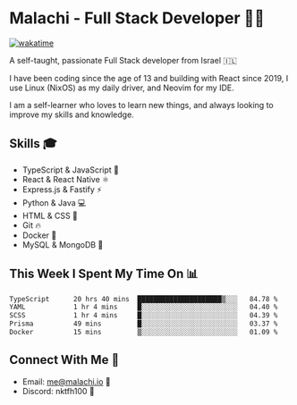 # Malachi - Full Stack Developer 🚀🔥
[![wakatime](https://wakatime.com/badge/user/112ec769-e669-4b78-a46f-cf4343930741.svg)](https://wakatime.com/@112ec769-e669-4b78-a46f-cf4343930741)

A self-taught, passionate Full Stack developer from Israel 🇮🇱

I have been coding since the age of 13 and building with React since 2019, I use Linux (NixOS) as my daily driver, and Neovim for my IDE.

I am a self-learner who loves to learn new things, and always looking to improve my skills and knowledge.

## Skills 🎓
- TypeScript & JavaScript 💎
- React & React Native ⚛️
- Express.js & Fastify ⚡️
- Python & Java 💻
- HTML & CSS 🎨
- Git 🔥
- Docker 🐳
- MySQL & MongoDB 💾

## This Week I Spent My Time On 📊
<!--START_SECTION:waka-->

```txt
TypeScript      20 hrs 40 mins  █████████████████████▒░░░   84.78 %
YAML            1 hr 4 mins     █░░░░░░░░░░░░░░░░░░░░░░░░   04.40 %
SCSS            1 hr 4 mins     █░░░░░░░░░░░░░░░░░░░░░░░░   04.39 %
Prisma          49 mins         █░░░░░░░░░░░░░░░░░░░░░░░░   03.37 %
Docker          15 mins         ▒░░░░░░░░░░░░░░░░░░░░░░░░   01.09 %
```

<!--END_SECTION:waka-->


## Connect With Me 📱
- Email: me@malachi.io 📧
- Discord: nktfh100 👾

